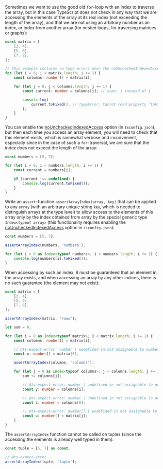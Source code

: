 Sometimes we want to use the good old `for`-loop with an index to traverse the array, but in this case TypeScript does not check in any way that we are accessing the elements of the array at its real index (not exceeding the length of the array), and that we are not using an arbitrary number as an index, or index from another array (for nested loops, for traversing matrices or graphs):
```ts
const matrix = [
    [3, 4],
    [5, 6],
    [7, 8],
];

// This example contains no type errors when the noUncheckedIndexedAccess option is off.
for (let i = 0; i < matrix.length; i += 1) {
    const columns: number[] = matrix[i];

    for (let j = 0; j < columns.length; j += 1) {
        const current: number = columns[i]; // oops! i instead of j

        console.log(
            current.toFixed(), // TypeError: Cannot read property 'toFixed' of undefined
        );
    }
}
```

You can enable the [noUncheckedIndexedAccess](https://www.typescriptlang.org/tsconfig#noUncheckedIndexedAccess) option (in `tsconfig.json`), but then each time you access an array element, you will need to check that this element exists, which is somewhat verbose and inconvenient, especially since in the case of such a `for`-traversal, we are sure that the index does not exceed the length of the array:
```ts
const numbers = [5, 7];

for (let i = 0; i < numbers.length; i += 1) {
    const current = numbers[i];

    if (current !== undefined) {
        console.log(current.toFixed());
    }
}
```

Write an `assert`-function `assertArrayIndex(array, key)` that can be applied to any `array` (with an arbitrary unique string `key`, which is needed to distinguish arrays at the type level) to allow access to the elements of this array only by the index obtained from array by the special generic type `Index<typeof array>` (this functionality requires enabling the [noUncheckedIndexedAccess](https://www.typescriptlang.org/tsconfig#noUncheckedIndexedAccess) option in `tsconfig.json`):
```ts
const numbers = [5, 7];

assertArrayIndex(numbers, 'numbers');

for (let i = 0 as Index<typeof numbers>; i < numbers.length; i += 1) {
    console.log(numbers[i].toFixed());
}
```

When accessing by such an index, it must be guaranteed that an element in the array exists, and when accessing an array by any other indices, there is no such guarantee (the element may not exist):
```ts
const matrix = [
    [3, 4],
    [5, 6],
    [7, 8],
];

assertArrayIndex(matrix, 'rows');

let sum = 0;

for (let i = 0 as Index<typeof matrix>; i < matrix.length; i += 1) {
    const columns: number[] = matrix[i];

    // @ts-expect-error: number | undefined in not assignable to number
    const x: number[] = matrix[0];

    assertArrayIndex(columns, 'columns');

    for (let j = 0 as Index<typeof columns>; j < columns.length; j += 1) {
        sum += columns[j];

        // @ts-expect-error: number | undefined in not assignable to number
        const y: number = columns[i];

        // @ts-expect-error: number | undefined in not assignable to number
        const z: number = columns[0];

        // @ts-expect-error: number[] | undefined in not assignable to number[]
        const u: number[] = matrix[j];
    }
}
```

The `assertArrayIndex` function cannot be called on tuples (since the accessing the elements is already well typed in them):
```ts
const tuple = [5, 7] as const;

// @ts-expect-error
assertArrayIndex(tuple, 'tuple');
```
